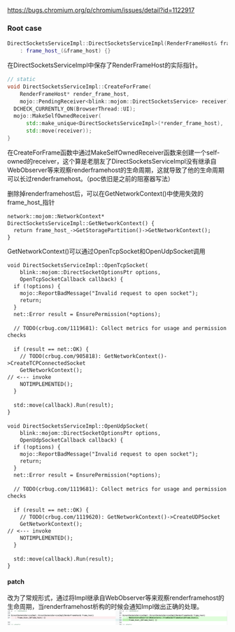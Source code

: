 https://bugs.chromium.org/p/chromium/issues/detail?id=1122917

### Root case

``` c++
DirectSocketsServiceImpl::DirectSocketsServiceImpl(RenderFrameHost& frame_host)
    : frame_host_(&frame_host) {}
```
在DirectSocketsServiceImpl中保存了RenderFrameHost的实际指针。

``` c++
// static
void DirectSocketsServiceImpl::CreateForFrame(
    RenderFrameHost* render_frame_host,
    mojo::PendingReceiver<blink::mojom::DirectSocketsService> receiver) {
  DCHECK_CURRENTLY_ON(BrowserThread::UI);
  mojo::MakeSelfOwnedReceiver(
      std::make_unique<DirectSocketsServiceImpl>(*render_frame_host),
      std::move(receiver));
}
```

在CreateForFrame函数中通过MakeSelfOwnedReceiver函数来创建一个self-owned的receiver，这个算是老朋友了DirectSocketsServiceImpl没有继承自WebObserver等来观察renderframehost的生命周期，这就导致了他的生命周期可以长过renderframehost。（poc依旧是之前的阻塞器写法）

删除掉renderframehost后，可以在GetNetworkContext()中使用失效的frame_host_指针

```
network::mojom::NetworkContext* DirectSocketsServiceImpl::GetNetworkContext() {
  return frame_host_->GetStoragePartition()->GetNetworkContext();
}
```

GetNetworkContext()可以通过OpenTcpSocket和OpenUdpSocket调用
```
void DirectSocketsServiceImpl::OpenTcpSocket(
    blink::mojom::DirectSocketOptionsPtr options,
    OpenTcpSocketCallback callback) {
  if (!options) {
    mojo::ReportBadMessage("Invalid request to open socket");
    return;
  }
  net::Error result = EnsurePermission(*options);

  // TODO(crbug.com/1119681): Collect metrics for usage and permission checks

  if (result == net::OK) {
    // TODO(crbug.com/905818): GetNetworkContext()->CreateTCPConnectedSocket
    GetNetworkContext();                                                        // <--- invoke 
    NOTIMPLEMENTED();
  }

  std::move(callback).Run(result);
}

void DirectSocketsServiceImpl::OpenUdpSocket(
    blink::mojom::DirectSocketOptionsPtr options,
    OpenUdpSocketCallback callback) {
  if (!options) {
    mojo::ReportBadMessage("Invalid request to open socket");
    return;
  }
  net::Error result = EnsurePermission(*options);

  // TODO(crbug.com/1119681): Collect metrics for usage and permission checks

  if (result == net::OK) {
    // TODO(crbug.com/1119620): GetNetworkContext()->CreateUDPSocket
    GetNetworkContext();                                                        // <--- invoke
    NOTIMPLEMENTED();
  }

  std::move(callback).Run(result);
}
```


#### patch

改为了常规形式，通过将Impl继承自WebObserver等来观察renderframehost的生命周期，当renderframehost析构的时候会通知Impl做出正确的处理。
![](./img/1.png)